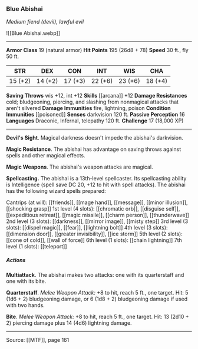 ### Blue Abishai
_Medium fiend (devil), lawful evil_

![[Blue Abishai.webp]]




---

**Armor Class** 19 (natural armor)
**Hit Points** 195 (26d8 + 78)
**Speed** 30 ft., fly 50 ft.

| STR     | DEX     | CON     | INT     | WIS     | CHA     |
|---------|---------|---------|---------|---------|---------|
| 15 (+2) | 14 (+2) | 17 (+3) | 22 (+6) | 23 (+6) | 18 (+4) |

**Saving Throws** wis +12, int +12
**Skills** [[arcana]] +12
**Damage Resistances** cold; bludgeoning, piercing, and slashing from nonmagical attacks that aren't silvered
**Damage Immunities** fire, lightning, poison
**Condition Immunities** [[poisoned]]
**Senses** darkvision 120 ft.
**Passive Perception** 16
**Languages** Draconic, Infernal, telepathy 120 ft.
**Challenge** 17 (18,000 XP)

---

**Devil's Sight**. Magical darkness doesn't impede the abishai's darkvision.

**Magic Resistance**. The abishai has advantage on saving throws against spells and other magical effects.

**Magic Weapons**. The abishai's weapon attacks are magical.

**Spellcasting.** The abishai is a 13th-level spellcaster. Its spellcasting ability is Intelligence (spell save DC 20, +12 to hit with spell attacks). The abishai has the following wizard spells prepared:

Cantrips (at will): [[friends]], [[mage hand]], [[message]], [[minor illusion]], [[shocking grasp]]
1st level (4 slots): [[chromatic orb]], [[disguise self]], [[expeditious retreat]], [[magic missile]], [[charm person]], [[thunderwave]]
2nd level (3 slots): [[darkness]], [[mirror image]], [[misty step]]
3rd level (3 slots): [[dispel magic]], [[fear]], [[lightning bolt]]
4th level (3 slots): [[dimension door]], [[greater invisibility]], [[ice storm]]
5th level (2 slots): [[cone of cold]], [[wall of force]]
6th level (1 slots): [[chain lightning]]
7th level (1 slots): [[teleport]]

##### Actions
**Multiattack**. The abishai makes two attacks: one with its quarterstaff and one with its bite.

**Quarterstaff**. _Melee Weapon Attack:_ +8 to hit, reach 5 ft., one target. Hit: 5 (1d6 + 2) bludgeoning damage, or 6 (1d8 + 2) bludgeoning damage if used with two hands.

**Bite**. _Melee Weapon Attack:_ +8 to hit, reach 5 ft., one target. Hit: 13 (2d10 + 2) piercing damage plus 14 (4d6) lightning damage.


---

Source: [[MTF]], page 161
